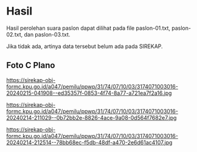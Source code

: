 # Hasil

Hasil perolehan suara paslon dapat dilihat pada file paslon-01.txt, paslon-02.txt, dan paslon-03.txt.

Jika tidak ada, artinya data tersebut belum ada pada SIREKAP.

## Foto C Plano

https://sirekap-obj-formc.kpu.go.id/a047/pemilu/ppwp/31/74/07/10/03/3174071003016-20240215-041908--ed35357f-0853-4f74-8a77-a721ea7f2a16.jpg

https://sirekap-obj-formc.kpu.go.id/a047/pemilu/ppwp/31/74/07/10/03/3174071003016-20240214-211029--0b72bb2e-8826-4ace-9a08-0d564f7682e7.jpg

https://sirekap-obj-formc.kpu.go.id/a047/pemilu/ppwp/31/74/07/10/03/3174071003016-20240214-212514--78bb68ec-f5db-48df-a470-2e6d61ac4107.jpg
